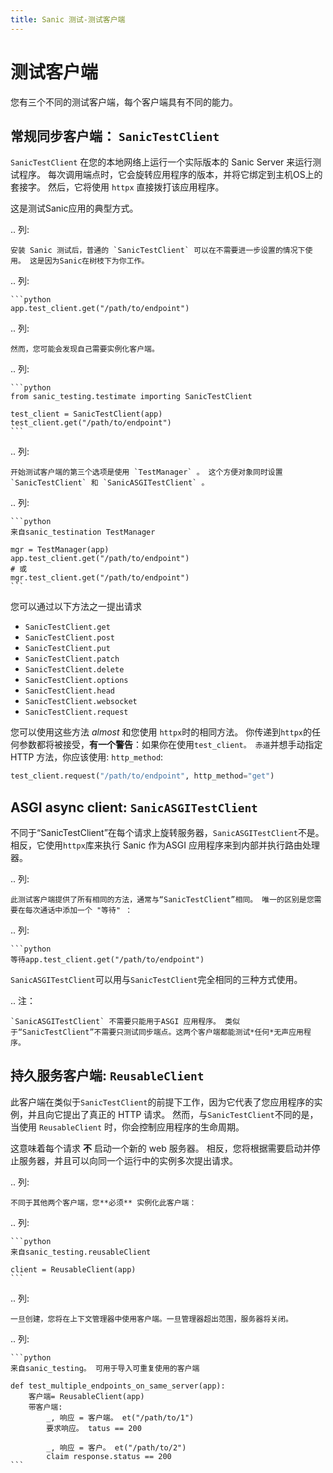 ```yaml
---
title: Sanic 测试-测试客户端
---
```


# 测试客户端

您有三个不同的测试客户端，每个客户端具有不同的能力。

## 常规同步客户端： `SanicTestClient`

`SanicTestClient` 在您的本地网络上运行一个实际版本的 Sanic Server 来运行测试程序。 每次调用端点时，它会旋转应用程序的版本，并将它绑定到主机OS上的套接字。 然后，它将使用 `httpx` 直接拨打该应用程序。

这是测试Sanic应用的典型方式。

.. 列:

```
安装 Sanic 测试后，普通的 `SanicTestClient` 可以在不需要进一步设置的情况下使用。 这是因为Sanic在树枝下为你工作。 
```

.. 列:

````
```python
app.test_client.get("/path/to/endpoint")

````

.. 列:

```
然而，您可能会发现自己需要实例化客户端。
```

.. 列:

````
```python
from sanic_testing.testimate importing SanicTestClient

test_client = SanicTestClient(app)
test_client.get("/path/to/endpoint")
```
````

.. 列:

```
开始测试客户端的第三个选项是使用 `TestManager` 。 这个方便对象同时设置 `SanicTestClient` 和 `SanicASGITestClient` 。
```

.. 列:

````
```python
来自sanic_testination TestManager

mgr = TestManager(app)
app.test_client.get("/path/to/endpoint")
# 或
mgr.test_client.get("/path/to/endpoint")
```
````

您可以通过以下方法之一提出请求

- `SanicTestClient.get`
- `SanicTestClient.post`
- `SanicTestClient.put`
- `SanicTestClient.patch`
- `SanicTestClient.delete`
- `SanicTestClient.options`
- `SanicTestClient.head`
- `SanicTestClient.websocket`
- `SanicTestClient.request`

您可以使用这些方法 _almost_ 和您使用 `httpx`时的相同方法。 你传递到`httpx`的任何参数都将被接受，**有一个警告**：如果你在使用`test_client。 赤道`并想手动指定 HTTP 方法，你应该使用: `http_method`:

```python
test_client.request("/path/to/endpoint", http_method="get")
```

## ASGI async client: `SanicASGITestClient`

不同于“SanicTestClient”在每个请求上旋转服务器，`SanicASGITestClient`不是。 相反，它使用`httpx`库来执行 Sanic 作为ASGI 应用程序来到内部并执行路由处理器。

.. 列:

```
此测试客户端提供了所有相同的方法，通常与“SanicTestClient”相同。 唯一的区别是您需要在每次通话中添加一个 "等待" ：
```

.. 列:

````
```python
等待app.test_client.get("/path/to/endpoint")

````

`SanicASGITestClient`可以用与`SanicTestClient`完全相同的三种方式使用。

.. 注：

```
`SanicASGITestClient` 不需要只能用于ASGI 应用程序。 类似于“SanicTestClient”不需要只测试同步端点。这两个客户端都能测试*任何*无声应用程序。
```

## 持久服务客户端: `ReusableClient`

此客户端在类似于`SanicTestClient`的前提下工作，因为它代表了您应用程序的实例，并且向它提出了真正的 HTTP 请求。 然而，与`SanicTestClient`不同的是，当使用 `ReusableClient` 时，你会控制应用程序的生命周期。

这意味着每个请求 **不** 启动一个新的 web 服务器。 相反，您将根据需要启动并停止服务器，并且可以向同一个运行中的实例多次提出请求。

.. 列:

```
不同于其他两个客户端，您**必须** 实例化此客户端：
```

.. 列:

````
```python
来自sanic_testing.reusableClient

client = ReusableClient(app)
```
````

.. 列:

```
一旦创建，您将在上下文管理器中使用客户端。一旦管理器超出范围，服务器将关闭。
```

.. 列:

````
```python
来自sanic_testing。 可用于导入可重复使用的客户端

def test_multiple_endpoints_on_same_server(app):
    客户端= ReusableClient(app)
    带客户端:
        _, 响应 = 客户端。 et("/path/to/1")
        要求响应。 tatus == 200

        _, 响应 = 客户。 et("/path/to/2")
        claim response.status == 200
```
````
